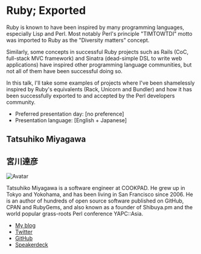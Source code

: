 # Ruby; Exported

Ruby is known to have been inspired by many programming languages, especially Lisp and Perl. Most notably Perl's principle "TIMTOWTDI" motto was imported to Ruby as the "Diversity matters" concept.

Similarly, some concepts in successful Ruby projects such as Rails (CoC, full-stack MVC framework) and Sinatra (dead-simple DSL to write web applications) have inspired other programming language communities, but not all of them have been successful doing so.

In this talk, I'll take some examples of projects where I've been shamelessly inspired by Ruby's equivalents (Rack, Unicorn and Bundler) and how it has been successfully exported to and accepted by the Perl developers community.


- Preferred presentation day: [no preference]
- Presentation language: [English + Japanese]

## Tatsuhiko Miyagawa
## 宮川達彦

![Avatar](https://secure.gravatar.com/avatar/49e1240c84b221f3dcca57d005a2f569)


Tatsuhiko Miyagawa is a software engineer at COOKPAD. He grew up in Tokyo and Yokohama, and has been living in San Francisco since 2006. He is an author of hundreds of open source software published on GitHub, CPAN and RubyGems, and also known as a founder of Shibuya.pm and the world popular grass-roots Perl conference YAPC::Asia.

- [My blog](http://weblog.bulknews.net/)
- [Twitter](https://twitter.com/miyagawa)
- [GitHub](https://github.com/miyagawa)
- [Speakerdeck](http://speakerdeck.com/u/miyagawa)

